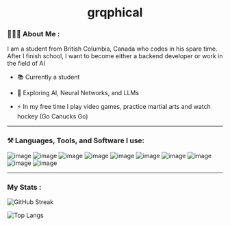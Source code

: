 <h1 align="center">
    grqphical
</h1>

### 🧑🏻‍💻 About Me :

I am a student from British Columbia, Canada who codes in his spare time. After I finish school, I want to become either a backend developer or work in the field of AI
 
- 📚 Currently a student

- 🔭 Exploring AI, Neural Networks, and LLMs
- ⚡ In my free time I play video games, practice martial arts and watch hockey (Go Canucks Go)

---

### ⚒️ Languages, Tools, and Software I use:
![image](https://img.shields.io/badge/Python-FFD43B?style=for-the-badge&logo=python&logoColor=blue)
![image](https://img.shields.io/badge/Go-00ADD8?style=for-the-badge&logo=go&logoColor=white)
![image](https://img.shields.io/badge/Rust-000000?style=for-the-badge&logo=rust&logoColor=white)
![image](https://img.shields.io/badge/C%2B%2B-00599C?style=for-the-badge&logo=c%2B%2B&logoColor=white)
![image](https://img.shields.io/badge/Sqlite-003B57?style=for-the-badge&logo=sqlite&logoColor=white)
![image](https://img.shields.io/badge/Docker-2CA5E0?style=for-the-badge&logo=docker&logoColor=white)
![image](https://img.shields.io/badge/Godot-478CBF?style=for-the-badge&logo=GodotEngine&logoColor=white)
![image](https://img.shields.io/badge/NeoVim-%2357A143.svg?&style=for-the-badge&logo=neovim&logoColor=white)
![image](https://img.shields.io/badge/blender-%23F5792A.svg?style=for-the-badge&logo=blender&logoColor=white)
![image](https://img.shields.io/badge/Zsh-F15A24?style=for-the-badge&logo=Zsh&logoColor=white)

---

### My Stats :
![GitHub Streak](http://github-readme-streak-stats.herokuapp.com?user=grqphical&theme=dark&background=000000)

![Top Langs](https://github-readme-stats.vercel.app/api/top-langs/?username=grqphical&layout=compact&theme=vision-friendly-dark)
